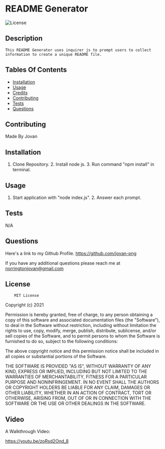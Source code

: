 
# README Generator

![License](https://img.shields.io/badge/MIT-blue)

## Description
    This README Generator uses inquirer js to prompt users to collect information to create a unique README file.

 
## Tables Of Contents

* [Installation](#installation)
* [Usage](#usage)
* [Credits](#credits)
* [Contributing](#Contributing)
* [Tests](#Tests)
* [Questions](#Questions)

        

## Contributing

Made By Jovan
## Installation
1. Clone Repository. 2. Install node js. 3. Run command "npm install" in terminal.
## Usage
1. Start application with "node index.js". 2. Answer each prompt.

## Tests
N/A
## Questions
Here's a link to my Github Profile.
https://github.com/jovan-png

If you have any additional questions please reach me at
norringtonjovan@gmail.com


## License


        MIT License

Copyright (c) 2021

Permission is hereby granted, free of charge, to any person obtaining a copy
of this software and associated documentation files (the "Software"), to deal
in the Software without restriction, including without limitation the rights
to use, copy, modify, merge, publish, distribute, sublicense, and/or sell
copies of the Software, and to permit persons to whom the Software is
furnished to do so, subject to the following conditions:

The above copyright notice and this permission notice shall be included in all
copies or substantial portions of the Software.

THE SOFTWARE IS PROVIDED "AS IS", WITHOUT WARRANTY OF ANY KIND, EXPRESS OR
IMPLIED, INCLUDING BUT NOT LIMITED TO THE WARRANTIES OF MERCHANTABILITY,
FITNESS FOR A PARTICULAR PURPOSE AND NONINFRINGEMENT. IN NO EVENT SHALL THE
AUTHORS OR COPYRIGHT HOLDERS BE LIABLE FOR ANY CLAIM, DAMAGES OR OTHER
LIABILITY, WHETHER IN AN ACTION OF CONTRACT, TORT OR OTHERWISE, ARISING FROM,
OUT OF OR IN CONNECTION WITH THE SOFTWARE OR THE USE OR OTHER DEALINGS IN THE
SOFTWARE.
        
## Video
A Walkthrough Video:

https://youtu.be/zoRsd2Ond_8
    
